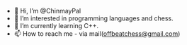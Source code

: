 - 👋 Hi, I’m @ChinmayPal
- 👀 I’m interested in programming languages and chess.
- 🌱 I’m currently learning C++.
- 📫 How to reach me - via mail(offbeatchess@gmail.com)

<!---
ChinmayPal/ChinmayPal is a ✨ special ✨ repository because its `README.md` (this file) appears on your GitHub profile.
You can click the Preview link to take a look at your changes.
--->
